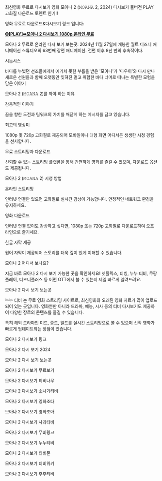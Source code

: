 최신영화 무료로 다시보기 영화 모아나 2 (𝙼𝙾𝙰𝙽𝙰 2, 2024) 다시보기 풀버전 PLAY 고화질 다운로드 토렌트 인기!!

영화 무료로 다운로드&다시보기 링크 입니다:


**[✪\[PLAY\]➠모아나 2 다시보기 1080p 온라인 무료](https://bit.ly/417z3kh)**


모아나 2 무료로 온라인 다시 보기 보는곳: 2024년 11월 27일에 개봉한 월트 디즈니 애니메이션 스튜디오의 63번째 장편 애니메이션. 전편 이후 8년 만의 후속작이다.

시놉시스

바다를 누볐던 선조들에게서 예기치 못한 부름을 받은 '모아나'가 '마우이'와 다시 만나 새로운 선원들과 함께 오랫동안 잊혀진 멀고 위험한 바다 너머로 떠나는 특별한 모험을 담은 이야기


모아나 2 (𝙼𝙾𝙰𝙽𝙰 2)를 봐야 하는 이유

감동적인 이야기

꿈을 향한 도전과 팀워크의 가치를 깨닫게 하는 메시지를 담고 있습니다.

최고의 영상미

1080p 및 720p 고화질로 제공되어 모바일이나 대형 화면 어디서든 생생한 시청 경험을 선사합니다.

무료 스트리밍과 다운로드

신뢰할 수 있는 스트리밍 플랫폼을 통해 간편하게 영화를 즐길 수 있으며, 다운로드 옵션도 제공됩니다.

모아나 2 (𝙼𝙾𝙰𝙽𝙰 2) 시청 방법

온라인 스트리밍

인터넷 연결만 있으면 고화질로 실시간 감상이 가능합니다. 안정적인 네트워크 환경을 유지하세요.

영화 다운로드

인터넷 연결 없이도 감상하고 싶다면, 1080p 또는 720p 고화질로 다운로드하여 오프라인으로 즐기세요.

한글 자막 제공

원어 자막이 제공되어 스토리를 더욱 깊이 있게 이해할 수 있습니다.


모아나 2 어디서 보나요?

지금 바로 모아나 2 다시 보기 가능한 곳을 확인하세요! 넷플릭스, 티빙, 누누 티비, 쿠팡플레이, 디즈니플러스 등 어떤 OTT에서 볼 수 있는지 제일 빠르게 알려드려요.

모아나 2 다시 보기 보는곳

누누 티비 는 무료 영화  스트리밍 사이트로, 최신영화와 오래된 영화 자료가 많이 업로드되어 있는 곳입니다. 영화뿐만 아니라 드라마, 예능, 시사 등의  티비 다시보기도 제공하여 다양한 장르의 콘텐츠를 즐길 수 있습니다.

특히 해외 드라마인 미드, 중드, 일드를 실시간 스트리밍으로 볼 수 있으며 신작 영화가 빠르게 업데이트되는 장점이 있습니다.


모아나 2 다시보기 링크

모아나 2 다시 보기 2024

모아나 2 다시 보기 보는곳

모아나 2 다시보기 무료보기

모아나 2 다시보기 티비나무

모아나 2 다시보기 소나기티비

모아나 2 다시보기 영화조타

모아나 2 다시보기 영화조아

모아나 2 다시보기 사과티비

모아나 2 다시보기 무비링크

모아나 2 다시보기 누누티비

모아나 2 다시보기 티비몬

모아나 2 다시보기 티비위키

모아나 2 다시보기 후후티비

